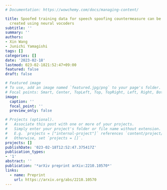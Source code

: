 ```yaml
---
# Documentation: https://wowchemy.com/docs/managing-content/

title: Spoofed training data for speech spoofing countermeasure can be efficiently
  created using neural vocoders
subtitle: ''
summary: ''
authors:
- Xin Wang
- Junichi Yamagishi
tags: []
categories: []
date: '2023-02-18'
lastmod: 023-02-1821:52:47+09:00
featured: false
draft: false

# Featured image
# To use, add an image named `featured.jpg/png` to your page's folder.
# Focal points: Smart, Center, TopLeft, Top, TopRight, Left, Right, BottomLeft, Bottom, BottomRight.
image:
  caption: ''
  focal_point: ''
  preview_only: false

# Projects (optional).
#   Associate this post with one or more of your projects.
#   Simply enter your project's folder or file name without extension.
#   E.g. `projects = ["internal-project"]` references `content/project/deep-learning/index.md`.
#   Otherwise, set `projects = []`.
projects: []
publishDate: '023-02-18T12:52:47.375417Z'
publication_types:
- '1'
abstract: ''
publication: '*arXiv preprint arXiv:2210.10570*'
links:
  - name: Preprint
    url: https://arxiv.org/abs/2210.10570
---
```

